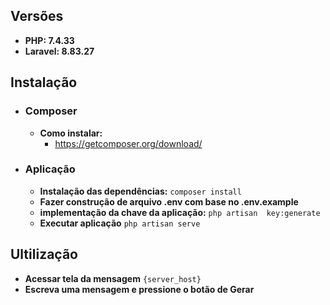 ## Versões
- **PHP: 7.4.33**
- **Laravel: 8.83.27**

## Instalação
- ### Composer
    - **Como instalar:**
        - https://getcomposer.org/download/
- ### Aplicação
    - **Instalação das dependências:** `composer install`
    - **Fazer construção de arquivo .env com base no .env.example**
    - **implementação da chave da aplicação:** `php artisan  key:generate`
    - **Executar aplicação** `php artisan serve`

## Ultilização
- **Acessar tela da mensagem** `{server_host}`
- **Escreva uma mensagem e pressione o botão de Gerar**
